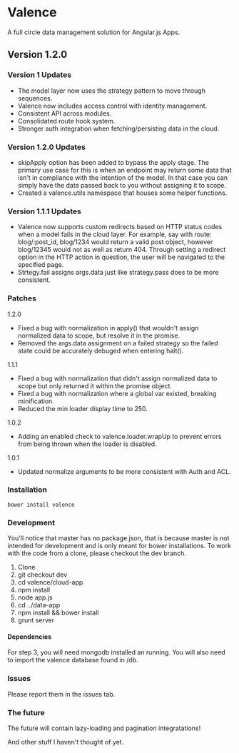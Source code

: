 # Valence
A full circle data management solution for Angular.js Apps.

## Version 1.2.0

 ### Version 1 Updates
  * The model layer now uses the strategy pattern to move through sequences.
  * Valence now includes access control with identity management.
  * Consistent API across modules.
  * Consolidated route hook system.
  * Stronger auth integration when fetching/persisting data in the cloud.

 ### Version 1.2.0 Updates
  * skipApply option has been added to bypass the apply stage. The primary use case for this is when an endpoint may return some data that isn't in compliance with the intention of the model.
    In that case you can simply have the data passed back to you without assigning it to scope.
  * Created a valence.utils namespace that houses some helper functions.

 ### Version 1.1.1 Updates
  * Valence now supports custom redirects based on HTTP status codes when a model fails in the cloud layer. For example, say with route: blog/:post_id, blog/1234 would return a valid post object, however blog/12345 would not as well as return 404. Through setting a redirect option in the HTTP action in question, the user will be navigated to the specified page.
 * Strtegy.fail assigns args.data just like strategy.pass does to be more consistent.

 ### Patches
 
  1.2.0 
   * Fixed a bug with normalization in apply() that wouldn't assign normalized data to scope, but resolve it in the promise.
   * Removed the args.data assignment on a failed strategy so the failed state could be accurately debuged when entering halt().

  1.1.1 
   * Fixed a bug with normalization that didn't assign normalized data to scope but only returned it within the promise object.
   * Fixed a bug with normalization where a global var existed, breaking minification.
   * Reduced the min loader display time to 250.

  1.0.2
   * Adding an enabled check to valence.loader.wrapUp to prevent errors from being thrown when the loader is disabled.
 
  1.0.1
   * Updated normalize arguments to be more consistent with Auth and ACL.

### Installation

    bower install valence

### Development

You'll notice that master has no package.json, that is because master is not intended for development and is only meant for bower installations. To work with the code from a clone, please checkout the dev branch.

1. Clone
2. git checkout dev
3. cd valence/cloud-app
4. npm install
5. node app.js
6. cd ../data-app
7. npm install && bower install
8. grunt server

#### Dependencies

For step 3, you will need mongodb installed an running. You will also need to import the valence database found in /db.

### Issues

Please report them in the issues tab.

### The future

The future will contain lazy-loading and pagination integratations!

And other stuff I haven't thought of yet.


